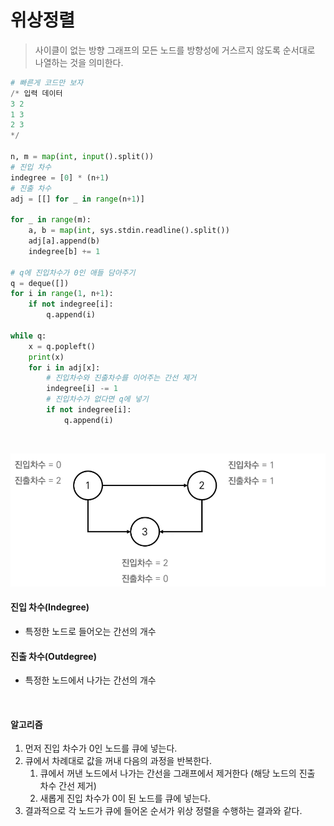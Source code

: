 # 위상정렬

> 사이클이 없는 방향 그래프의 모든 노드를 방향성에 거스르지 않도록 순서대로 나열하는 것을 의미한다.

```python
# 빠른게 코드만 보자
/* 입력 데이터
3 2
1 3
2 3
*/

n, m = map(int, input().split())
# 진입 차수
indegree = [0] * (n+1) 
# 진출 차수
adj = [[] for _ in range(n+1)]

for _ in range(m):
    a, b = map(int, sys.stdin.readline().split())
    adj[a].append(b)
    indegree[b] += 1

# q에 진입차수가 0인 애들 담아주기
q = deque([])
for i in range(1, n+1):
    if not indegree[i]:
        q.append(i)

while q:
    x = q.popleft()
    print(x)
    for i in adj[x]:
        # 진입차수와 진출차수를 이어주는 간선 제거
        indegree[i] -= 1
        # 진입차수가 없다면 q에 넣기
        if not indegree[i]:
            q.append(i)
```





<br>

![image-20221020001708087](위상정렬.assets/image-20221020001708087.png)

#### 진입 차수(Indegree) 

- 특정한 노드로 들어오는 간선의 개수

#### 진출 차수(Outdegree) 

- 특정한 노드에서 나가는 간선의 개수

<br>

#### 알고리즘

1. 먼저 진입 차수가 0인 노드를 큐에 넣는다.
2. 큐에서 차례대로 값을 꺼내 다음의 과정을 반복한다.
   1. 큐에서 꺼낸 노드에서 나가는 간선을 그래프에서 제거한다 (해당 노드의 진출 차수 간선 제거)
   2. 새롭게 진입 차수가 0이 된 노드를 큐에 넣는다.
3. 결과적으로 각 노드가 큐에 들어온 순서가 위상 정렬을 수행하는 결과와 같다.